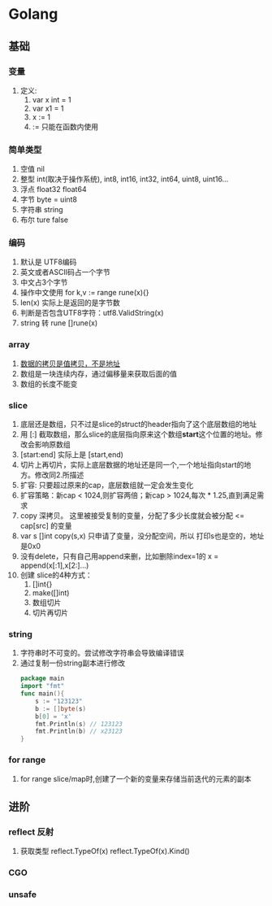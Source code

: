 # Golang

## 基础

### 变量
1. 定义:
    1. var x int = 1
    2. var x1  = 1
    3. x := 1
    4. := 只能在函数内使用

### 简单类型
1. 空值 nil
2. 整型 int(取决于操作系统), int8, int16, int32, int64, uint8, uint16...
3. 浮点 float32 float64
4. 字节 byte = uint8
5. 字符串 string
6. 布尔 ture false

### 编码
1. 默认是 UTF8编码
2. 英文或者ASCII码占一个字节
3. 中文占3个字节
4. 操作中文使用 for k,v := range rune(x){} 
5. len(x) 实际上是返回的是字节数
6. 判断是否包含UTF8字符：utf8.ValidString(x)
7. string 转 rune []rune(x)


### array
1. [数据的拷贝是值拷贝，不是地址](./Guru/array/array1.go)
2. 数组是一块连续内存，通过偏移量来获取后面的值
3. 数组的长度不能变

### slice
1. 底层还是数组，只不过是slice的struct的header指向了这个底层数组的地址
2. 用 [:] 截取数组，那么slice的底层指向原来这个数组**start**这个位置的地址。修改会影响原数组
3. [start:end] 实际上是 [start,end)
4. 切片上再切片，实际上底层数据的地址还是同一个,一个地址指向start的地方。修改同2.所描述
5. 扩容: 只要超过原来的cap，底层数组就一定会发生变化
6. 扩容策略：新cap < 1024,则扩容两倍；新cap > 1024,每次 * 1.25,直到满足需求
7. copy 深拷贝。 这里被接受复制的变量，分配了多少长度就会被分配 <= cap[src] 的变量
8. var s []int   copy(s,x)  只申请了变量，没分配空间，所以 打印s也是空的，地址是0x0
9. 没有delete，只有自己用append来删，比如删除index=1的  x = append(x[:1],x[2:]...)
10. 创建 slice的4种方式：
    1. []int{} 
    2. make([]int) 
    3. 数组切片 
    4. 切片再切片

### string
1. 字符串时不可变的。尝试修改字符串会导致编译错误
2. 通过复制一份string副本进行修改
    ```go
    package main
    import "fmt"
    func main(){
        s := "123123"
        b := []byte(s)
        b[0] = 'x'
        fmt.Println(s) // 123123
        fmt.Println(b) // x23123
    }
    ```

### for range
1. for range slice/map时,创建了一个新的变量来存储当前迭代的元素的副本

## 进阶

### reflect 反射
1. 获取类型 reflect.TypeOf(x) reflect.TypeOf(x).Kind()


### CGO

### unsafe